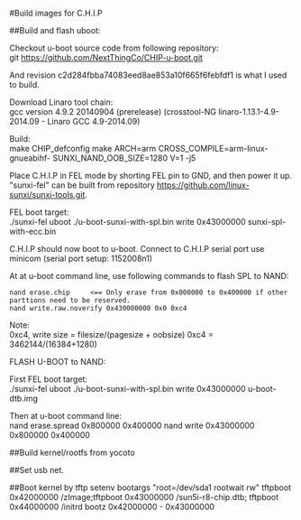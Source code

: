 #Build images for C.H.I.P

##Build and flash uboot:

Checkout u-boot source code from following repository:  
git https://github.com/NextThingCo/CHIP-u-boot.git  

And revision c2d284fbba74083eed8ae853a10f665f6febfdf1 is what I used to build.

Download Linaro tool chain:  
gcc version 4.9.2 20140904 (prerelease) (crosstool-NG linaro-1.13.1-4.9-2014.09 - Linaro GCC 4.9-2014.09)

Build:  
    make CHIP_defconfig
    make ARCH=arm CROSS_COMPILE=arm-linux-gnueabihf- SUNXI_NAND_OOB_SIZE=1280 V=1  -j5

Place C.H.I.P in FEL mode by shorting FEL pin to GND, and then power it up. "sunxi-fel" can be built from repository https://github.com/linux-sunxi/sunxi-tools.git.

FEL boot target:  
    ./sunxi-fel uboot ./u-boot-sunxi-with-spl.bin write 0x43000000 sunxi-spl-with-ecc.bin


C.H.I.P should now boot to u-boot. Connect to C.H.I.P serial port use minicom (serial port setup: 1152008n1)

At at u-boot command line, use following commands to flash SPL to NAND:

    nand erase.chip     <== Only erase from 0x000000 to 0x400000 if other parttions need to be reserved.
    nand write.raw.noverify 0x430000000 0x0 0xc4

Note:  
    0xc4, write size = filesize/(pagesize + oobsize)     0xc4 = 3462144/(16384+1280)

FLASH U-BOOT to NAND:

First FEL boot target:  
    ./sunxi-fel uboot ./u-boot-sunxi-with-spl.bin write 0x43000000 u-boot-dtb.img

Then at u-boot command line:  
    nand erase.spread 0x800000 0x400000
    nand write 0x43000000 0x800000 0x400000

##Build kernel/rootfs from yocoto

##Set usb net.

##Boot kernel by tftp
    setenv bootargs "root=/dev/sda1 rootwait rw"
    tftpboot 0x42000000 /zImage;tftpboot 0x43000000 /sun5i-r8-chip.dtb; tftpboot 0x44000000 /initrd
    bootz 0x42000000 - 0x43000000

